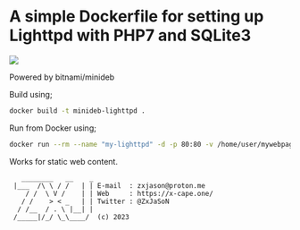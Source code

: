 # A simple Dockerfile for setting up Lighttpd with PHP7 and SQLite3

[![](https://github.com/zxjason/lighttpd_php_sqlite_docker)](https://github.com/zxjason/lighttpd_php_sqlite_docker)

Powered by bitnami/minideb

Build using;

```bash
docker build -t minideb-lighttpd .
```

Run from Docker using;

```bash
docker run --rm --name "my-lighttpd" -d -p 80:80 -v /home/user/mywebpages:/webroot minideb-lighttpd

```

Works for static web content.

```text
   ________   __    _ 
 |___  /\ \ / /   | | E-mail  : zxjason@proton.me
    / /  \ V /    | | Web     : https://x-cape.one/
   / /    > < _   | | Twitter : @ZxJaSoN
  / /__  / . \ |__| | 
 /_____|/_/ \_\____/  (c) 2023

```
